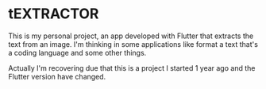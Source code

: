 # tEXTRACTOR
This is my personal project, an app developed with Flutter that extracts the text from an image.
I'm thinking in some applications like format a text that's a coding language and some other things.

Actually I'm recovering due that this is a project I started 1 year ago and the Flutter version have changed.

